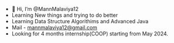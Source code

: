 - 👋 Hi, I’m @MannMalaviya12
- Learning New things and trying to do better
- Learning Data Structure Algorithims and Advanced Java
- Mail - mannmalaviya12@gmail.com
- Looking for 4 months internship(COOP) starting from May 2024.
